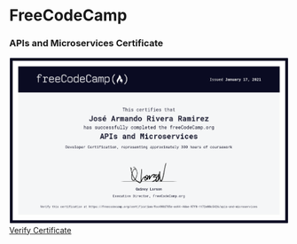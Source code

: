 # FreeCodeCamp

### APIs and Microservices Certificate

![](Docs/cert1.png)
[Verify Certificate](https://www.freecodecamp.org/certification/fcc490d705e-ed44-46be-97f8-1172e08c5426/apis-and-microservices)
